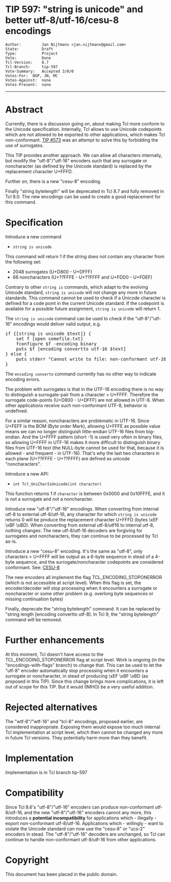 # TIP 597: "string is unicode" and better utf-8/utf-16/cesu-8 encodings
	Author:         Jan Nijtmans <jan.nijtmans@gmail.com>
	State:          Draft
	Type:           Project
	Vote:           Done
	Tcl-Version:    8.7
	Tcl-Branch:     tip-597
	Vote-Summary:	Accepted 3/0/0
	Votes-For:	DGP, JN, MC
	Votes-Against:	none
	Votes-Present:	none
-----
# Abstract

Currently, there is a discussion going on, about making Tcl more
conform to the Unicode specification. Internally, Tcl allows
to use Unicode codepoints which are not allowed to be exported
to other applications, which makes Tcl non-conformant.
[TIP #573](https://core.tcl-lang.org/tips/doc/trunk/tip/573.md)
was an attempt to solve this by forbidding the use of surrogates.

This TIP provides another approach. We can allow all characters
internally, but modify the "utf-8"/"utf-16" encoders such that any surrogate
or noncharacter (as defined by the Unicode standard) is replaced
by the replacement character U+FFFD.

Further on, there is a new "cesu-8" encoding.

Finally "string bytelength" will be deprecated in Tcl 8.7 and
fully removed in Tcl 9.0. The new encodings can be used to
create a good replacement for this command.

# Specification

Introduce a new command

* `string is unicode`

This command will return 1 if the string does not contain
any character from the following set:

* 2048 surrogates (U+D800 - U+DFFF)
* 66 noncharacters (U+??FFFE - U+??FFFF and U+FDD0 - U+FDEF)

Contrary to other `string is` commands, which adapt to the
evolving Unicode standard, `string is unicode` will not
change any more in future standards. This command cannot be used to
check if a Unicode character is defined for a code point in the
current Unicode standard. If the codepoint is available for a
possible future assignment, `string is unicode` will return 1.

The `string is unicode` command can be used to check if the
"utf-8"/"utf-16" encodings would deliver valid output, e.g.
<pre>
if {[string is unicode $text]} {
    set f [open somefile.txt]
    fconfigure $f -encoding binary
    puts $f [encoding convertto utf-16 $text]
} else {
    puts stderr "Cannot write to file: non-conformant utf-16"
}
</pre>
The `encoding converto` command currently has no other way
to indicate encoding errors.

The problem with surrogates is that in the UTF-16 encoding there
is no way to distinguish a surrogate-pair from a character > U+FFFF.
Therefore the surrogate code-points (U+D800 - U+DFFF) are not
allowed in UTF-8. When other applications receive such non-conformant
UTF-8, behavior is undefined.

For a similar reason, noncharacters are problematic in UTF-16. Since
U+FEFF is the BOM (Byte order Mark), allowing U+FFFE as possible value
means we can no longer distinguish little-endian UTF-16 files from
big-endian. And the U+FFFF pattern (short -1) is used very often in
binary files, so allowing U+FFFF in UTF-16 makes it more difficult to
distinguish binary files from UTF-16 text (the NULL-byte cannot be used
for that, because it is allowed - and frequent - in UTF-16).
That's why the last two characters in each plane (U+??FFFE - U+??FFFF)
are defined as unicode "noncharacters".

Introduce a new API:

* `int Tcl_UniCharIsUnicode(int character)`

This function returns 1 if `character` is between 0x0000 and
0x10FFFE, and it is not a surrogate and not a noncharacter.

Introduce new "utf-8"/"utf-16" encodings. When converting from
internal utf-8 to external utf-8/utf-16, any character for which
`string is unicode` returns 0 will be produce the replacement
character U+FFFD (bytes \\xEF \\xBF \\xBD). When converting from
external utf-8/utf16 to internal utf-8, nothing changes: The new
utf-8/utf-16 decoders are forgiving for surrogates and noncharacters,
they can continue to be processed by Tcl as-is.

Introduce a new "cesu-8" encoding. It's the same as "utf-8", only
characters > U+FFFF will be output as a 6-byte sequence in stead of
a 4-byte sequence, and the surrogate/noncharacter codepoints
are considered conformant. See: [CESU-8](https://en.wikipedia.org/wiki/CESU-8)

The new encoders all implement the flag TCL_ENCODING_STOPONERROR
(which is not accessible at script level). When this flag is set,
the encoder/decoder will stop processing when it encounters a
surrogate or noncharacter or some other problem (e.g. overlong
byte sequences or missing continuation bytes)

Finally, deprecate the "string bytelength" command. It can be
replaced by "string length [encoding convertto utf-8]. In
Tcl 9, the "string bytelength" command will be removed.

# Further enhancements

At this moment, Tcl doesn't have access to the TCL_ENCODING_STOPONERROR
flag at script level. Work is ongoing (in the "encodings-with-flags"
branch) to change that. This can be used to let the "utf-8" encoder
automatically stop processing when it encounters a surrogate or
noncharacter, in stead of producing \\xEF \\xBF \\xBD (as proposed in this TIP).
Since this change brings more complications, it is left out of
scope for this TIP. But it would (IMHO) be a very useful addition.

# Rejected alternatives

The "wtf-8"/"wtf-16" and "tcl-8" encodings, proposed earlier, are
considered inappropriate. Exposing them would expose too much internal
Tcl implementation at script level, which then cannot be changed any more
in future Tcl versions. They potentially harm more than they benefit.

# Implementation

Implementation is in Tcl branch tip-597

# Compatibility

Since Tcl 8.6's "utf-8"/"utf-16" encoders can produce non-conformant utf-8/utf-16,
and the new "utf-8"/"utf-16" encoders cannot any more, this introduces a
**potential incompatibility** for applications which - illegally -
export non-conformant utf-8/utf-16. Applications which - willingly - want to
violate the Unicode standard can now use the "cesu-8" or "ucs-2"
encoders in stead. The "utf-8"/"utf-16" decoders are unchanged, so
Tcl can continue to handle non-conformant utf-8/utf-16 from other applications.

# Copyright

This document has been placed in the public domain.
